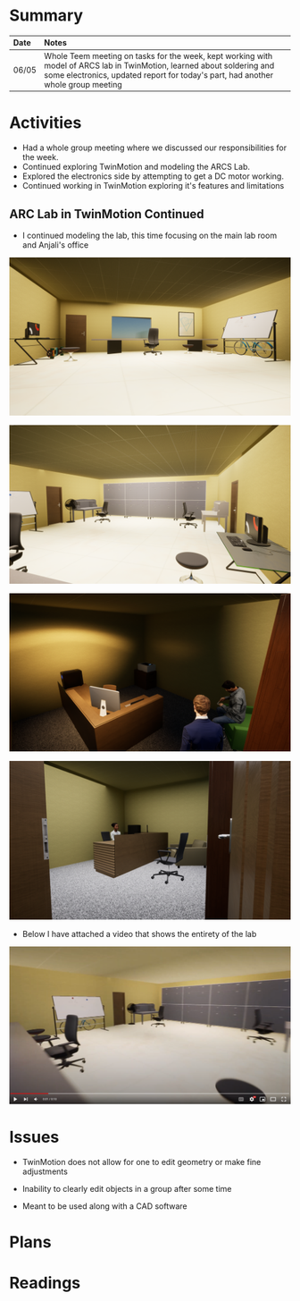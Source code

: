 # Summary

| Date  | Notes
| :---- | :----
| 06/05 | Whole Teem meeting on tasks for the week, kept working with model of ARCS lab in TwinMotion, learned about soldering and some electronics, updated report for today's part, had another whole group meeting

# Activities
- Had a whole group meeting where we discussed our responsibilities for the week.
- Continued exploring TwinMotion and modeling the ARCS Lab.
- Explored the electronics side by attempting to get a DC motor working.
- Continued working in TwinMotion exploring it's features and limitations

## ARC Lab in TwinMotion Continued

- I continued modeling the lab, this time focusing on the main lab room and Anjali's office

![ARCS](Assets/6-12-2023/Image3.png)

![ARCS](Assets/6-12-2023/Image4.png)

![ARCS](Assets/6-12-2023/Image5.png)

![ARCS](Assets/6-12-2023/Image6.png)

- Below I have attached a video that shows the entirety of the lab

[![Watch the video](Assets\6-12-2023\TM0.png)](https://youtu.be/89K6mP_kSPI)

# Issues

- TwinMotion does not allow for one to edit geometry or make fine adjustments

- Inability to clearly edit objects in a group after some time

- Meant to be used along with a CAD software

# Plans

# Readings